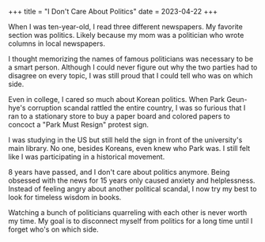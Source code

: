 +++
title = "I Don't Care About Politics"
date = 2023-04-22
+++

When I was ten-year-old, I read three different newspapers. My favorite section was politics. Likely because my mom was a politician who wrote columns in local newspapers.

I thought memorizing the names of famous politicians was necessary to be a smart person. Although I could never figure out why the two parties had to disagree on every topic, I was still proud that I could tell who was on which side.

Even in college, I cared so much about Korean politics. When Park Geun-hye's corruption scandal rattled the entire country, I was so furious that I ran to a stationary store to buy a paper board and colored papers to concoct a "Park Must Resign" protest sign.

I was studying in the US but still held the sign in front of the university's main library. No one, besides Koreans, even knew who Park was. I still felt like I was participating in a historical movement.

8 years have passed, and I don't care about politics anymore. Being obsessed with the news for 15 years only caused anxiety and helplessness. Instead of feeling angry about another political scandal, I now try my best to look for timeless wisdom in books.

Watching a bunch of politicians quarreling with each other is never worth my time. My goal is to disconnect myself from politics for a long time until I forget who's on which side.